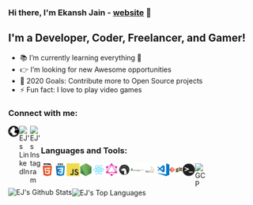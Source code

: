 ### Hi there, I'm Ekansh Jain - [website] 👋

## I'm a Developer, Coder, Freelancer, and Gamer!
- 📚 I’m currently learning everything 🤣
- 👉 I’m looking for new Awesome opportunities
- 🥅 2020 Goals: Contribute more to Open Source projects
- ⚡ Fun fact: I love to play video games

### Connect with me:

[<img align="left" alt="ejekanshjain.github.io" width="22px" src="https://raw.githubusercontent.com/iconic/open-iconic/master/svg/globe.svg" />][website]
[<img align="left" alt="EJ's LinkedIn" width="22px" src="https://cdn.jsdelivr.net/npm/simple-icons@v3/icons/linkedin.svg" />][linkedin]
[<img align="left" alt="EJ's Instagram" width="22px" src="https://cdn.jsdelivr.net/npm/simple-icons@v3/icons/instagram.svg" />][instagram]

<br />

### Languages and Tools:

<img align="left" alt="HTML5" width="26px" src="https://raw.githubusercontent.com/github/explore/80688e429a7d4ef2fca1e82350fe8e3517d3494d/topics/html/html.png" />
<img align="left" alt="CSS3" width="26px" src="https://raw.githubusercontent.com/github/explore/80688e429a7d4ef2fca1e82350fe8e3517d3494d/topics/css/css.png" />
<img align="left" alt="JavaScript" width="26px" src="https://raw.githubusercontent.com/github/explore/80688e429a7d4ef2fca1e82350fe8e3517d3494d/topics/javascript/javascript.png" />
<img align="left" alt="Node.js" width="26px" src="https://raw.githubusercontent.com/github/explore/80688e429a7d4ef2fca1e82350fe8e3517d3494d/topics/nodejs/nodejs.png" />
<img align="left" alt="React" width="26px" src="https://raw.githubusercontent.com/github/explore/80688e429a7d4ef2fca1e82350fe8e3517d3494d/topics/react/react.png" />
<img align="left" alt="GraphQL" width="26px" src="https://raw.githubusercontent.com/github/explore/80688e429a7d4ef2fca1e82350fe8e3517d3494d/topics/graphql/graphql.png" />
<img align="left" alt="Deno" width="26px" src="https://raw.githubusercontent.com/github/explore/361e2821e2dea67711cde99c9c40ed357061cf27/topics/deno/deno.png" />
<img align="left" alt="MongoDB" width="26px" src="https://raw.githubusercontent.com/github/explore/80688e429a7d4ef2fca1e82350fe8e3517d3494d/topics/mongodb/mongodb.png" />
<img align="left" alt="MySQL" width="26px" src="https://raw.githubusercontent.com/github/explore/80688e429a7d4ef2fca1e82350fe8e3517d3494d/topics/mysql/mysql.png" />
<img align="left" alt="Visual Studio Code" width="26px" src="https://raw.githubusercontent.com/github/explore/80688e429a7d4ef2fca1e82350fe8e3517d3494d/topics/visual-studio-code/visual-studio-code.png" />
<img align="left" alt="Git" width="26px" src="https://raw.githubusercontent.com/github/explore/80688e429a7d4ef2fca1e82350fe8e3517d3494d/topics/git/git.png" />
<img align="left" alt="Linux" width="26px" src="https://raw.githubusercontent.com/github/explore/80688e429a7d4ef2fca1e82350fe8e3517d3494d/topics/terminal/terminal.png" />
<img align="left" alt="GCP" width="26px" src="https://avatars0.githubusercontent.com/u/2810941?s=200&v=4" />

<br />
<br />

<img align="left" alt="EJ's Github Stats" src="https://github-readme-stats.vercel.app/api?username=ejekanshjain&show_icons=true&count_private=true&hide=stars,issues" />

<br />

<img align="left" alt="EJ's Top Languages" src="https://github-readme-stats.vercel.app/api/top-langs/?username=ejekanshjain&layout=compact" />

[website]: https://ejekanshjain.github.io
[instagram]: https://instagram.com/ejekanshjain
[linkedin]: https://linkedin.com/in/ejekanshjain